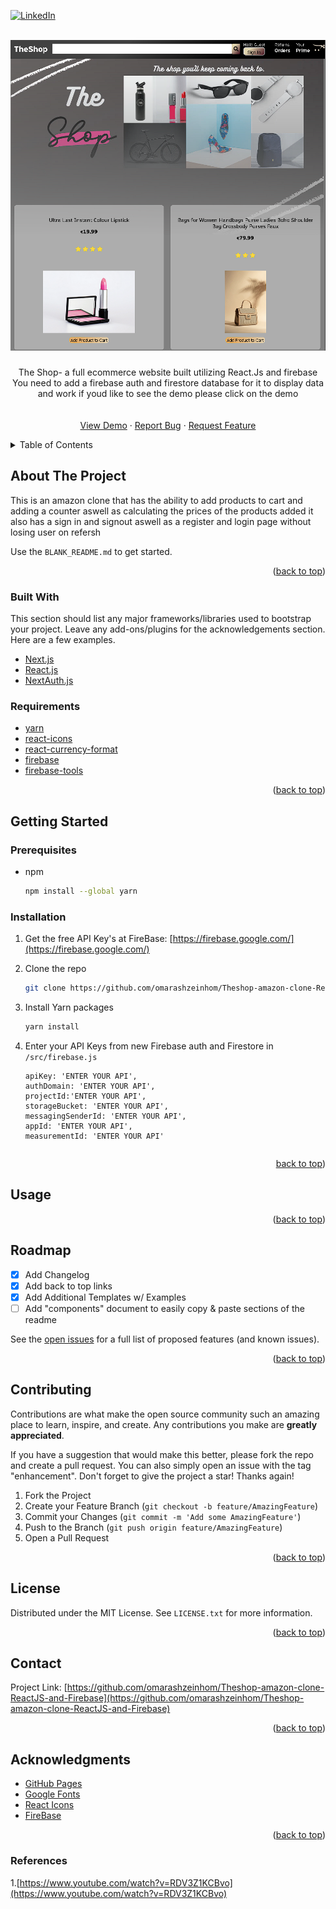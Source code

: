 <div id="top"></div>

[![LinkedIn][linkedin-shield]](www.linkedin/in/omarzeinhom)

<!-- PROJECT LOGO -->
<br />

<div align="center">
<kbd>
    <img src="img/screenshot.png" alt="Logo" width="600" height=""/>
    </kbd>

  <a href="https://github.com/omarashzeinhom/theshop-amazon-insipred-shop">
  </a>

  <h3 align="center"></h3>

  <p align="center">
The Shop- a full ecommerce website built utilizing React.Js and firebase
You need to add a firebase auth and firestore database for it to display data and work if youd like to see the demo please click on the demo
    <br />
    <br />
    <br />
    <a href="https://th3shop-8d8a3.web.app/">View Demo</a>
    ·
    <a href="https://github.com/omarashzeinhom/theshop-amazon-insipred-shop/issues">Report Bug</a>
    ·
    <a href="https://github.com/omarashzeinhom/theshop-amazon-insipred-shop/issues">Request Feature</a>
  </p>
</div>

<!-- TABLE OF CONTENTS -->
<details>
  <summary>Table of Contents</summary>
  <ol>
    <li>
      <a href="#about-the-project">About The Project</a>
      <ul>
        <li><a href="#built-with">Built With</a></li>
      </ul>
    </li>
    <li>
      <a href="#getting-started">Getting Started</a>
      <ul>
        <li><a href="#prerequisites">Prerequisites</a></li>
        <li><a href="#installation">Installation</a></li>
      </ul>
    </li>
    <li><a href="#usage">Usage</a></li>
    <li><a href="#roadmap">Roadmap</a></li>
    <li><a href="#contributing">Contributing</a></li>
    <li><a href="#license">License</a></li>
    <li><a href="#contact">Contact</a></li>
    <li><a href="#acknowledgments">Acknowledgments</a></li>
    <li><a href="#references">References</a></li>

  </ol>
</details>

<!-- ABOUT THE PROJECT -->

## About The Project



This is an amazon clone that has the ability to add products
to cart and adding a counter 
aswell as calculating the prices of the products added
it also has a sign in and signout aswell as a register and login page without losing user on refersh 


Use the `BLANK_README.md` to get started.

<p align="right">(<a href="#top">back to top</a>)</p>

### Built With

This section should list any major frameworks/libraries used to bootstrap your project. Leave any add-ons/plugins for the acknowledgements section. Here are a few examples.

- [Next.js](https://nextjs.org/)
- [React.js](https://reactjs.org/)
- [NextAuth.js](https://next-auth.js.org/)

### Requirements

- [yarn](https://yarnpkg.com/)
- [react-icons](https://yarnpkg.com/package/react-icons)
- [react-currency-format](https://www.npmjs.com/package/react-currency-format)
- [firebase](https://yarnpkg.com/package/firebase)
- [firebase-tools](https://yarnpkg.com/package/firebase-tools)

<p align="right">(<a href="#top">back to top</a>)</p>

<!-- GETTING STARTED -->

## Getting Started

### Prerequisites

- npm
  ```sh
  npm install --global yarn
  ```

### Installation

1. Get the free API Key's at
   FireBase: [https://firebase.google.com/](https://firebase.google.com/)
2. Clone the repo
   ```sh
   git clone https://github.com/omarashzeinhom/Theshop-amazon-clone-ReactJS-and-Firebase
   ```
3. Install Yarn packages
   ```sh
   yarn install
   ```
4. Enter your API Keys from new Firebase auth and Firestore in `/src/firebase.js`

   ```
   apiKey: 'ENTER YOUR API',
   authDomain: 'ENTER YOUR API',
   projectId:'ENTER YOUR API',
   storageBucket: 'ENTER YOUR API',
   messagingSenderId: 'ENTER YOUR API',
   appId: 'ENTER YOUR API',
   measurementId: 'ENTER YOUR API'
   ```

   ```

   ```

<p align="right"><a href="#top">back to top</a>)</p>

<!-- USAGE EXAMPLES -->

## Usage

<p align="right">(<a href="#top">back to top</a>)</p>

<!-- ROADMAP -->

## Roadmap

- [x] Add Changelog
- [x] Add back to top links
- [x] Add Additional Templates w/ Examples
- [ ] Add "components" document to easily copy & paste sections of the readme

See the [open issues](https://github.com/omarashzeinhom/gaming-graphcms-blog-auth/issues) for a full list of proposed features (and known issues).

<p align="right">(<a href="#top">back to top</a>)</p>

<!-- CONTRIBUTING -->

## Contributing

Contributions are what make the open source community such an amazing place to learn, inspire, and create. Any contributions you make are **greatly appreciated**.

If you have a suggestion that would make this better, please fork the repo and create a pull request. You can also simply open an issue with the tag "enhancement".
Don't forget to give the project a star! Thanks again!

1. Fork the Project
2. Create your Feature Branch (`git checkout -b feature/AmazingFeature`)
3. Commit your Changes (`git commit -m 'Add some AmazingFeature'`)
4. Push to the Branch (`git push origin feature/AmazingFeature`)
5. Open a Pull Request

<p align="right">(<a href="#top">back to top</a>)</p>

<!-- LICENSE -->

## License

Distributed under the MIT License. See `LICENSE.txt` for more information.

<p align="right">(<a href="#top">back to top</a>)</p>

<!-- CONTACT -->

## Contact

Project Link: [https://github.com/omarashzeinhom/Theshop-amazon-clone-ReactJS-and-Firebase](https://github.com/omarashzeinhom/Theshop-amazon-clone-ReactJS-and-Firebase)

<p align="right">(<a href="#top">back to top</a>)</p>

<!-- ACKNOWLEDGMENTS -->

## Acknowledgments

- [GitHub Pages](https://pages.github.com)
- [Google Fonts](https://fonts.google.com/)
- [React Icons](https://react-icons.github.io/react-icons/search)
- [FireBase](https://firebase.google.com/)

<p align="right">(<a href="#top">back to top</a>)</p>

### References

1.[https://www.youtube.com/watch?v=RDV3Z1KCBvo](https://www.youtube.com/watch?v=RDV3Z1KCBvo)

<!-- MARKDOWN LINKS & IMAGES -->
<!-- https://www.markdownguide.org/basic-syntax/#reference-style-links -->

[forks-shield]: https://img.shields.io/github/forks/othneildrew/Best-README-Template.svg?style=for-the-badge
[forks-url]: https://github.com/omarashzeinhom/gaming-graphcms-blog-auth/network/members
[linkedin-shield]: https://img.shields.io/badge/-LinkedIn-black.svg?style=for-the-badge&logo=linkedin&colorB=555
[linkedin-url]: https://www.linkedin.com/in/omar-abdelrahman-7602a9126/?challengeId=AQEV9iEfbhe5gAAAAX-mimK5NgF_ZhhgsWKnBK9_zqyaTZckcCE79DjQV-8dXVQnAYfVBYBjqhTy_kV030w0LcR3fKRVV8IgyQ&submissionId=02a9350a-f50a-de16-1a87-3ca3b148e71a
[product-screenshot]: img/gaming-blog-screen-shot.jpg
